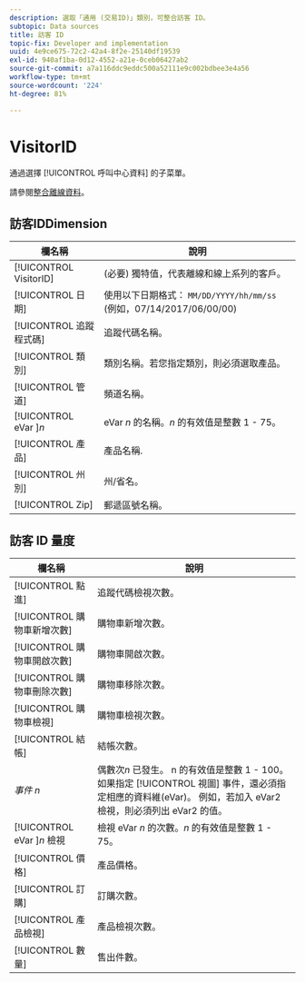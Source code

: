 ```yaml
---
description: 選取「通用 (交易ID)」類別，可整合訪客 ID。
subtopic: Data sources
title: 訪客 ID
topic-fix: Developer and implementation
uuid: 4e9ce675-72c2-42a4-8f2e-25140df19539
exl-id: 940af1ba-0d12-4552-a21e-0ceb06427ab2
source-git-commit: a7a116ddc9eddc500a52111e9c002bdbee3e4a56
workflow-type: tm+mt
source-wordcount: '224'
ht-degree: 81%

---
```


# VisitorID

通過選擇 [!UICONTROL 呼叫中心資料] 的子菜單。

請參閱[整合離線資料](/help/import/c-data-sources/datasrc-integrating-offline-data.md)。

## 訪客IDDimension

| 欄名稱 | 說明 |
|--- |--- |
| [!UICONTROL VisitorID] | (必要) 獨特值，代表離線和線上系列的客戶。 |
| [!UICONTROL 日期] | 使用以下日期格式： `MM/DD/YYYY/hh/mm/ss` (例如，07/14/2017/06/00/00) |
| [!UICONTROL 追蹤程式碼] | 追蹤代碼名稱。 |
| [!UICONTROL 類別] | 類別名稱。若您指定類別，則必須選取產品。 |
| [!UICONTROL 管道] | 頻道名稱。 |
| [!UICONTROL eVar ]*n* | eVar *n* 的名稱。*n* 的有效值是整數 1 - 75。 |
| [!UICONTROL 產品] | 產品名稱. |
| [!UICONTROL 州別] | 州/省名。 |
| [!UICONTROL Zip] | 郵遞區號名稱。 |

## 訪客 ID 量度

| 欄名稱 | 說明 |
| --- | --- |
| [!UICONTROL 點進] | 追蹤代碼檢視次數。 |
| [!UICONTROL 購物車新增次數] | 購物車新增次數。 |
| [!UICONTROL 購物車開啟次數] | 購物車開啟次數。 |
| [!UICONTROL 購物車刪除次數] | 購物車移除次數。 |
| [!UICONTROL 購物車檢視] | 購物車檢視次數。 |
| [!UICONTROL 結帳] | 結帳次數。 |
| *事件 n* | 偶數次&#x200B;*n* 已發生。 n 的有效值是整數 1 - 100。如果指定 [!UICONTROL 視圖] 事件，還必須指定相應的資料維(eVar)。 例如，若加入 eVar2 檢視，則必須列出 eVar2 的值。 |
| [!UICONTROL eVar ]*n* 檢視 | 檢視 eVar *n* 的次數。*n* 的有效值是整數 1 - 75。 |
| [!UICONTROL 價格] | 產品價格。 |
| [!UICONTROL 訂購] | 訂購次數。 |
| [!UICONTROL 產品檢視] | 產品檢視次數。 |
| [!UICONTROL 數量] | 售出件數。 |
